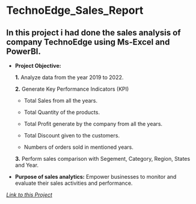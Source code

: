 # TechnoEdge_Sales_Report

## In this project i had done the sales analysis of company TechnoEdge using Ms-Excel and PowerBI. 

- **Project Objective:**

    **1.** Analyze data from the year 2019 to 2022.

    **2.** Generate Key Performance Indicators (KPI)

     - Total Sales from all the years.

     - Total Quantity of the products.

     - Total Profit generate by the company from all the years.

     - Total Discount given to the customers.
 
     - Numbers of orders sold in mentioned years.

    **3.** Perform sales comparison with Segement, Category, Region, States and Year.   

- **Purpose of sales analytics:** Empower businesses to monitor and evaluate their sales activities and performance.
       

_[Link to this Project](https://github.com/Pranav6818/TechnoEdge_Sales_Report/blob/main/TechnoEdge_sales_report.pdf)_
